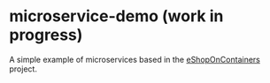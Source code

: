 # microservice-demo (work in progress)

A simple example of microservices based in the [eShopOnContainers](https://github.com/dotnet-architecture/eShopOnContainers) project.